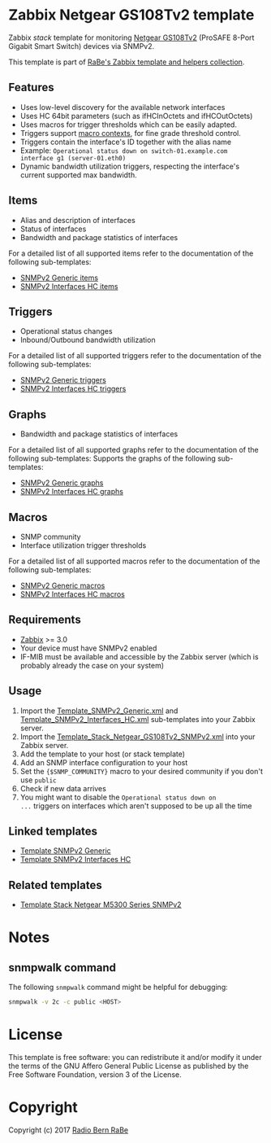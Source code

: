 # Zabbix Netgear GS108Tv2 template
Zabbix *stack* template for monitoring [Netgear
GS108Tv2](https://www.netgear.com/support/product/GS108Tv2) (ProSAFE 8-Port
Gigabit Smart Switch) devices via SNMPv2.

This template is part of [RaBe's Zabbix template and helpers
collection](https://github.com/radiorabe/rabe-zabbix).

## Features
* Uses low-level discovery for the available network interfaces
* Uses HC 64bit parameters (such as ifHCInOctets and ifHCOutOctets)
* Uses macros for trigger thresholds which can be easily adapted.
* Triggers support [macro contexts](https://www.zabbix.com/documentation/3.0/manual/config/macros/usermacros#macro_context), for fine grade threshold control.
* Triggers contain the interface's ID together with the alias name
 * Example: <code>Operational status down on switch-01.example.com interface g1 (server-01.eth0)</code>
* Dynamic bandwidth utilization triggers, respecting the interface's current supported max bandwidth.

## Items
* Alias and description of interfaces
* Status of interfaces
* Bandwidth and package statistics of interfaces

For a detailed list of all supported items refer to the documentation of the
following sub-templates:
* [SNMPv2 Generic items](../../snmp/SNMPv2_Generic#items)
* [SNMPv2 Interfaces HC items](../../snmp/SNMPv2_Interfaces_HC#items)


## Triggers
* Operational status changes
* Inbound/Outbound bandwidth utilization

For a detailed list of all supported triggers refer to the documentation of the
following sub-templates:
* [SNMPv2 Generic triggers](../../snmp/SNMPv2_Generic#triggers)
* [SNMPv2 Interfaces HC triggers](../../snmp/SNMPv2_Interfaces_HC#triggers)

## Graphs
* Bandwidth and package statistics of interfaces

For a detailed list of all supported graphs refer to the documentation of the
following sub-templates:
Supports the graphs of the following sub-templates:
* [SNMPv2 Generic graphs](../../snmp/SNMPv2_Generic#graphs)
* [SNMPv2 Interfaces HC graphs](../../snmp/SNMPv2_Interfaces_HC#graphs)

## Macros
* SNMP community
* Interface utilization trigger thresholds

For a detailed list of all supported macros refer to the documentation of the
following sub-templates:
* [SNMPv2 Generic macros](../../snmp/SNMPv2_Generic#macros)
* [SNMPv2 Interfaces HC macros](../../snmp/SNMPv2_Interfaces_HC#macros)

## Requirements
* [Zabbix](https://www.zabbix.com/) >= 3.0
* Your device must have SNMPv2 enabled
* IF-MIB must be available and accessible by the Zabbix server (which is
  probably already the case on your system)

## Usage
1. Import the
   [Template_SNMPv2_Generic.xml](../../snmp/SNMPv2_Generic/Template_SNMPv2_Generic.xml)
   and
   [Template_SNMPv2_Interfaces_HC.xml](../../snmp/SNMPv2_Interfaces_HC/Template_SNMPv2_Interfaces_HC.xml)
   sub-templates into your Zabbix server.
2. Import the
   [Template_Stack_Netgear_GS108Tv2_SNMPv2.xml](Template_Stack_Netgear_GS108Tv2_SNMPv2.xml) into
   your Zabbix server.
3. Add the template to your host (or stack template)
4. Add an SNMP interface configuration to your host
5. Set the <code>{$SNMP_COMMUNITY}</code> macro to your desired community if
   you don't use <code>public</code>
6. Check if new data arrives
7. You might want to disable the <code>Operational status down on ...</code>
   triggers on interfaces which aren't supposed to be up all the time

## Linked templates
* [Template SNMPv2 Generic](../../snmp/SNMPv2_Generic)
* [Template SNMPv2 Interfaces HC](../../snmp/SNMPv2_Interfaces_HC)

## Related templates
* [Template Stack Netgear M5300 Series SNMPv2](/stack/Netgear_M5300_Series_SNMPv2)

# Notes
## snmpwalk command
The following <code>snmpwalk</code> command might be helpful for debugging:
```bash
snmpwalk -v 2c -c public <HOST>
```

# License
This template is free software: you can redistribute it and/or modify it under
the terms of the GNU Affero General Public License as published by the Free
Software Foundation, version 3 of the License.

# Copyright
Copyright (c) 2017 [Radio Bern RaBe](http://www.rabe.ch)

